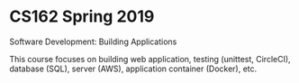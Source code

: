 # CS162 Spring 2019
Software Development: Building Applications

This course focuses on building web application, testing (unittest, CircleCI), database (SQL), server (AWS), application container (Docker), etc. 
